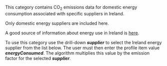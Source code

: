 This category contains CO<sub>2</sub> emissions data for domestic energy
consumption associated with specific suppliers in Ireland.

Only domestic energy suppliers are included here.

A good source of information about energy use in Ireland is
[here](http://www.cer.ie/).

To use this category use the drill-down ***supplier*** to select the
Ireland energy supplier from the list below. The user must then enter
the profile item value ***energyConsumed***. The algorithm multiplies
this value by the emission factor for the selected ***supplier***.
